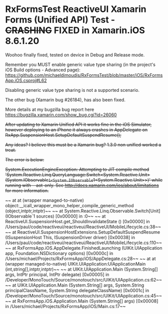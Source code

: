 # RxFormsTest ReactiveUI Xamarin Forms (Unified API) Test - ~~CRASHING~~ FIXED in Xamarin.iOS 8.6.1.20

Woohoo finally fixed, tested on device in Debug and Release mode.

Remember you MUST enable generic value type sharing (in the project's iOS Build options - Advanced page):
https://github.com/michaeldimoudis/RxFormsTest/blob/master/iOS/RxFormsApp.iOS.csproj#L62

Disabling generic value type sharing is not a supported scenario.

The other bug (Xamarin bug #26184), has also been fixed.

More details at my bugzilla bug report here https://bugzilla.xamarin.com/show_bug.cgi?id=26060

~~After updating to Xamarin Unified API it works fine in the iOS Simulator, however deploying to an iPhone it always crashes in AppDelegate on RxApp.SuspensionHost.SetupDefaultSuspendResume();~~

~~Any ideas? I believe this must be a Xamarin bug? 1.3.0 non unified worked a treat.~~

~~The error is below:~~

~~System.ExecutionEngineException: Attempting to JIT compile method 'System.Reactive.Linq.QueryLanguage:Switch<System.Reactive.Unit> (System.IObservable`1<System.IObservable`1<System.Reactive.Unit>>)' while running with --aot-only. See http://docs.xamarin.com/ios/about/limitations for more information.~~

~~  at at (wrapper managed-to-native) object:__icall_wrapper_mono_helper_compile_generic_method (object,intptr,intptr)~~
~~  at System.Reactive.Linq.Observable.Switch[Unit] (IObservable`1 sources) [0x00000] in <filename unknown>:0~~
~~  at ReactiveUI.SuspensionHost.get_ShouldInvalidateState () [0x00000] in /Users/paul/code/reactiveui/reactiveui/ReactiveUI/MobileLifecycle.cs:38~~
~~  at ReactiveUI.SuspensionHostExtensions.SetupDefaultSuspendResume (ISuspensionHost This, ISuspensionDriver driver) [0x00038] in /Users/paul/code/reactiveui/reactiveui/ReactiveUI/MobileLifecycle.cs:110~~
~~  at RxFormsApp.iOS.AppDelegate.FinishedLaunching (UIKit.UIApplication app, Foundation.NSDictionary options) [0x0000c] in /Users/michael/Projects/RxFormsApp/iOS/AppDelegate.cs:28~~
~~  at at (wrapper managed-to-native) UIKit.UIApplication:UIApplicationMain (int,string[],intptr,intptr)~~
~~  at UIKit.UIApplication.Main (System.String[] args, IntPtr principal, IntPtr delegate) [0x00005] in /Developer/MonoTouch/Source/monotouch/src/UIKit/UIApplication.cs:62~~
~~  at UIKit.UIApplication.Main (System.String[] args, System.String principalClassName, System.String delegateClassName) [0x0001c] in /Developer/MonoTouch/Source/monotouch/src/UIKit/UIApplication.cs:45~~
~~  at RxFormsApp.iOS.Application.Main (System.String[] args) [0x00008] in /Users/michael/Projects/RxFormsApp/iOS/Main.cs:17~~

